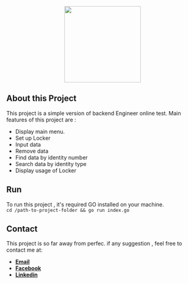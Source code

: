 <p align="center"><a href="https://codemi.co.id" target="_blank"><img width="200" src="https://codemi.co.id/wp-content/uploads/2019/08/codemi-394x150.png" width="400"></a></p>

## About this Project

This project is a simple version of backend Engineer online test. Main features of this project are :

- Display main menu.
- Set up Locker
- Input data
- Remove data
- Find data by identity number
- Search data by identity type
- Display usage of Locker

## Run
To run this project , it's required GO installed on your machine. <br>
```cd /path-to-project-folder && go run index.go```

## Contact
This project is so far away from perfec.
if any suggestion , feel free to contact me at:
- **[Email](mailto:h.karisma@gmail.com)**
- **[Facebook](https://facebook.com/karisma.prabakuncara)**
- **[Linkedin](https://www.linkedin.com/in/karisma-prabakuncara-778814101)**



